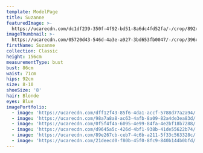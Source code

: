 ```yaml
---
template: ModelPage
title: Suzanne
featuredImage: >-
  https://ucarecdn.com/dc1df239-350f-4f92-bd51-8a6dc4fd52fa/-/crop/892x492/0,39/-/preview/
imageThumbnail: >-
  https://ucarecdn.com/05720d43-546d-4a3e-a927-3bd653fb0047/-/crop/396x537/0,0/-/preview/
firstName: Suzanne
collection: Classic
height: 156cm
measurementType: bust
bust: 86cm
waist: 71cm
hips: 92cm
size: 8-10
shoeSize: '8'
hair: Blonde
eyes: Blue
imagePortfolio:
  - image: 'https://ucarecdn.com/dff12f43-85f6-4da1-accf-5788d77a2a94/'
  - image: 'https://ucarecdn.com/98a7a8a8-ac63-4afb-8a09-82a4de3ea83d/'
  - image: 'https://ucarecdn.com/0f5f4f4a-6095-4e99-84fa-4e2bf18b7288/'
  - image: 'https://ucarecdn.com/d9645a5c-426d-4bf1-938b-41de55622b74/'
  - image: 'https://ucarecdn.com/89e267cb-ceb7-4c6b-a211-5f33c563328c/'
  - image: 'https://ucarecdn.com/21deecd0-f80b-45f0-8fc9-840b144b0bfd/'
---
```


